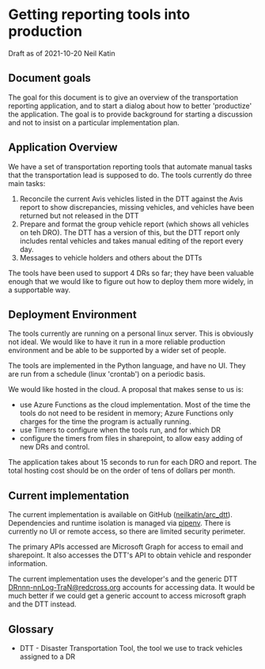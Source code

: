 
Getting reporting tools into production
=======================================

Draft as of 2021-10-20
Neil Katin

Document goals
-------------

The goal for this document is to give an overview of the transportation reporting application, and to start a dialog about how
to better 'productize' the application.  The goal is to provide background for starting a discussion and not to insist on
a particular implementation plan.

Application Overview
--------

We have a set of transportation reporting tools that automate manual tasks that the transportation lead is supposed to do.
The tools currently do three main tasks:

1. Reconcile the current Avis vehicles listed in the DTT against the Avis report to show discrepancies,
   missing vehicles, and vehicles have been returned but not released in the DTT
1. Prepare and format the group vehicle report (which shows all vehicles on teh DRO).  The DTT has a version of this,
   but the DTT report only includes rental vehicles and takes manual editing of the report every day.
1. Messages to vehicle holders and others about the DTTs

The tools have been used to support 4 DRs so far; they have been valuable enough that we would like to
figure out how to deploy them more widely, in a supportable way.

Deployment Environment
------------------------------

The tools currently are running on a personal linux server.  This is obviously not ideal.
We would like to have it run in a more reliable production environment and be able to
be supported by a wider set of people.

The tools are implemented in the Python language, and have no UI.  They are run from a schedule (linux 'crontab') on a periodic basis.

We would like hosted in the cloud.  A proposal that makes sense to us is:

* use Azure Functions as the cloud implementation.  Most of the time the tools do not need to be resident in memory;
  Azure Functions only charges for the time the program is actually running.
* use Timers to configure when the tools run, and for which DR
* configure the timers from files in sharepoint, to allow easy adding of new DRs and control.

The application takes about 15 seconds to run for each DRO and report.  The total hosting cost should be on the order
of tens of dollars per month.


Current implementation
----------------------

The current implementation is available on GitHub ([neilkatin/arc_dtt](https://github.com/neilkatin/arc_dtt)).
Dependencies and runtime isolation is managed via [pipenv](https://github.com/pypa/pipenv).  There is currently
no UI or remote access, so there are limited security perimeter.

The primary APIs accessed are Microsoft Graph for access to email and sharepoint.  It also accesses the DTT's API to
obtain vehicle and responder information.

The current implementation uses the developer's and the generic DTT DRnnn-nnLog-TraN@redcross.org accounts for accessing data.
It would be much better if we could get a generic account to access microsoft graph and the DTT instead.


Glossary
--------

* DTT - Disaster Transportation Tool, the tool we use to track vehicles assigned to a DR
